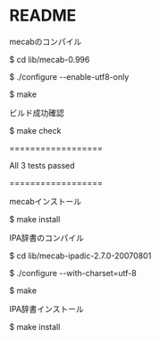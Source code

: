 # README

mecabのコンパイル

$ cd lib/mecab-0.996

$ ./configure --enable-utf8-only

$ make

ビルド成功確認

$ make check

==================

All 3 tests passed

==================

mecabインストール

$ make install

IPA辞書のコンパイル

$ cd lib/mecab-ipadic-2.7.0-20070801

$ ./configure --with-charset=utf-8

$ make

IPA辞書インストール

$ make install
